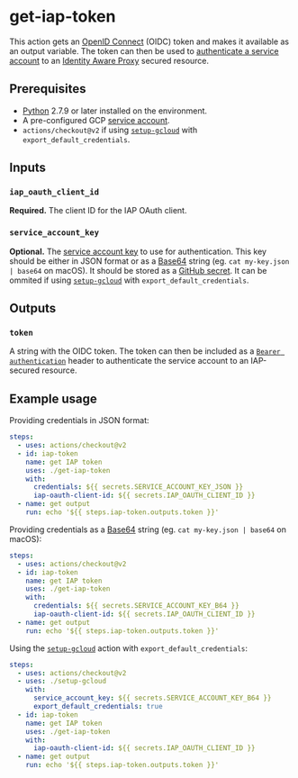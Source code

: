 # get-iap-token

This action gets an [OpenID Connect](https://developers.google.com/identity/protocols/OpenIDConnect) (OIDC) token and makes it available as an output variable. The token can then be used to [authenticate a service account](https://cloud.google.com/iap/docs/authentication-howto#authenticating_from_a_service_account) to an [Identity Aware Proxy](https://cloud.google.com/iap) secured resource.

## Prerequisites

* [Python](https://www.python.org/) 2.7.9 or later installed on the environment.
* A pre-configured GCP [service account](https://cloud.google.com/iam/docs/creating-managing-service-accounts).
* `actions/checkout@v2` if using [`setup-gcloud`](../setup-gcloud/README.md) with `export_default_credentials`.

## Inputs

### `iap_oauth_client_id`

**Required.** The client ID for the IAP OAuth client.

### `service_account_key`

**Optional.** The [service account key](https://cloud.google.com/iam/docs/creating-managing-service-account-keys) to use for authentication. This key should be either in JSON format or as a [Base64](https://en.wikipedia.org/wiki/Base64) string (eg. `cat my-key.json | base64` on macOS). It should be stored as a [GitHub secret](https://help.github.com/en/actions/automating-your-workflow-with-github-actions/creating-and-using-encrypted-secrets). It can be ommited if using [`setup-gcloud`](../setup-gcloud/README.md) with `export_default_credentials`.

## Outputs

### `token`

A string with the OIDC token. The token can then be included as a [`Bearer authentication`](https://swagger.io/docs/specification/authentication/bearer-authentication/) header to authenticate the service account to an IAP-secured resource.

## Example usage

Providing credentials in JSON format:

```yaml
steps:
  - uses: actions/checkout@v2
  - id: iap-token
    name: get IAP token
    uses: ./get-iap-token
    with:
      credentials: ${{ secrets.SERVICE_ACCOUNT_KEY_JSON }}
      iap-oauth-client-id: ${{ secrets.IAP_OAUTH_CLIENT_ID }}
  - name: get output
    run: echo '${{ steps.iap-token.outputs.token }}'
```

Providing credentials as a [Base64](https://en.wikipedia.org/wiki/Base64) string (eg. `cat my-key.json | base64` on macOS):

```yaml
steps:
  - uses: actions/checkout@v2
  - id: iap-token
    name: get IAP token
    uses: ./get-iap-token
    with:
      credentials: ${{ secrets.SERVICE_ACCOUNT_KEY_B64 }}
      iap-oauth-client-id: ${{ secrets.IAP_OAUTH_CLIENT_ID }}
  - name: get output
    run: echo '${{ steps.iap-token.outputs.token }}'
```

Using the [`setup-gcloud`](../setup-gcloud/README.md) action with `export_default_credentials`:

```yaml
steps:
  - uses: actions/checkout@v2
  - uses: ./setup-gcloud
    with:
      service_account_key: ${{ secrets.SERVICE_ACCOUNT_KEY_B64 }}
      export_default_credentials: true
  - id: iap-token
    name: get IAP token
    uses: ./get-iap-token
    with:
      iap-oauth-client-id: ${{ secrets.IAP_OAUTH_CLIENT_ID }}
  - name: get output
    run: echo '${{ steps.iap-token.outputs.token }}'
```
